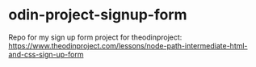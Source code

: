 # odin-project-signup-form
Repo for my sign up form project for theodinproject: https://www.theodinproject.com/lessons/node-path-intermediate-html-and-css-sign-up-form
